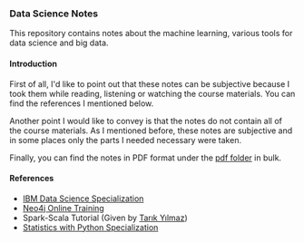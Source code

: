 ### Data Science Notes

This repository contains notes about the machine learning, various tools for data science and big data.

#### Introduction

First of all, I'd like to point out that these notes can be subjective because I took them while reading, listening or
watching the course materials. You can find the references I mentioned below.

Another point I would like to convey is that the notes do not contain all of the course materials. As I mentioned
before, these notes are subjective and in some places only the parts I needed necessary were taken.

Finally, you can find the notes in PDF format under
the [pdf folder](https://github.com/egemenzeytinci/data-science-notes/tree/main/pdf) in bulk.

#### References

- [IBM Data Science Specialization](https://www.coursera.org/professional-certificates/ibm-data-science)
- [Neo4j Online Training](https://neo4j.com/graphacademy/online-training/introduction-to-neo4j)
- Spark-Scala Tutorial (Given by [Tarık Yılmaz](https://github.com/trK54Ylmz))
- [Statistics with Python Specialization](https://www.coursera.org/specializations/statistics-with-python)




